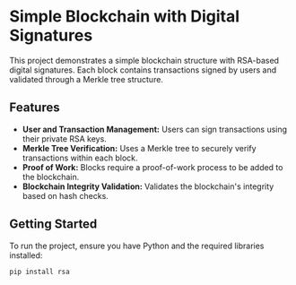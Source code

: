 # Simple Blockchain with Digital Signatures

This project demonstrates a simple blockchain structure with RSA-based digital signatures. Each block contains transactions signed by users and validated through a Merkle tree structure.

## Features

- **User and Transaction Management:** Users can sign transactions using their private RSA keys.
- **Merkle Tree Verification:** Uses a Merkle tree to securely verify transactions within each block.
- **Proof of Work:** Blocks require a proof-of-work process to be added to the blockchain.
- **Blockchain Integrity Validation:** Validates the blockchain's integrity based on hash checks.

## Getting Started

To run the project, ensure you have Python and the required libraries installed:

```bash
pip install rsa

